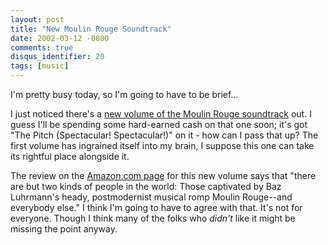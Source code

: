```yaml
---
layout: post
title: "New Moulin Rouge Soundtrack"
date: 2002-03-12 -0800
comments: true
disqus_identifier: 20
tags: [music]
---
```

I'm pretty busy today, so I'm going to have to be brief...
 
 I just noticed there's a [new volume of the Moulin Rouge
soundtrack](http://www.amazon.com/exec/obidos/ASIN/B00005YW4Z/mhsvortex)
out. I guess I'll be spending some hard-earned cash on that one soon;
it's got "The Pitch (Spectacular! Spectacular!)" on it - how can I pass
that up? The first volume has ingrained itself into my brain, I suppose
this one can take its rightful place alongside it.
 
 The review on the [Amazon.com
page](http://www.amazon.com/exec/obidos/ASIN/B00005YW4Z/mhsvortex) for
this new volume says that "there are but two kinds of people in the
world: Those captivated by Baz Luhrmann's heady, postmodernist musical
romp Moulin Rouge--and everybody else." I think I'm going to have to
agree with that. It's not for everyone. Though I think many of the folks
who *didn't* like it might be missing the point anyway.
